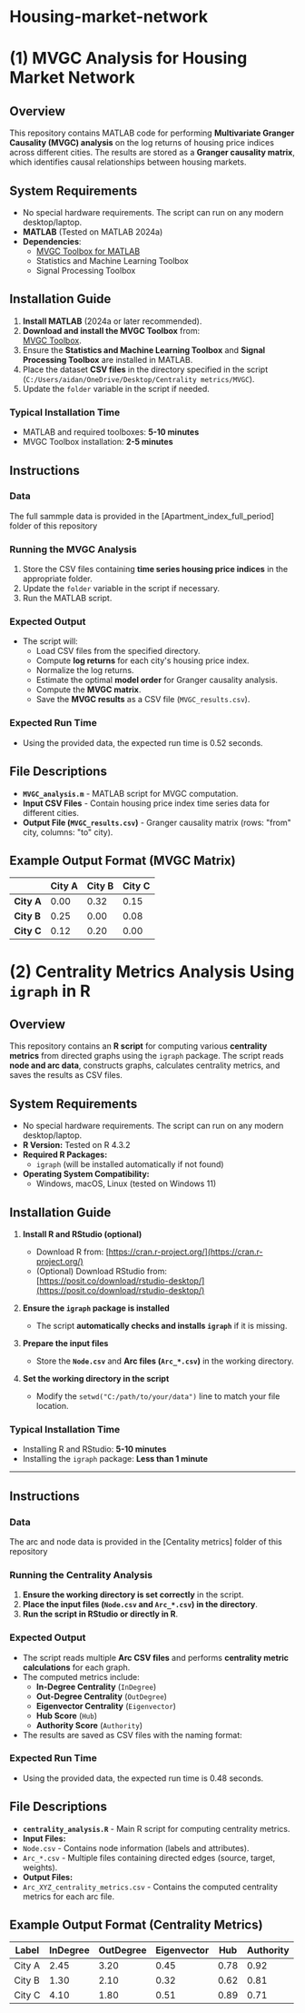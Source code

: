 # Housing-market-network

# (1) MVGC Analysis for Housing Market Network

## Overview
This repository contains MATLAB code for performing **Multivariate Granger Causality (MVGC) analysis** on the log returns of housing price indices across different cities. The results are stored as a **Granger causality matrix**, which identifies causal relationships between housing markets.

## System Requirements
- No special hardware requirements. The script can run on any modern desktop/laptop.
- **MATLAB** (Tested on MATLAB 2024a)
- **Dependencies**:
  - [MVGC Toolbox for MATLAB](https://users.sussex.ac.uk/~lionelb/MVGC/html/mvgchelp.html)
  - Statistics and Machine Learning Toolbox
  - Signal Processing Toolbox

## Installation Guide
1. **Install MATLAB** (2024a or later recommended).
2. **Download and install the MVGC Toolbox** from:  
   [MVGC Toolbox](https://users.sussex.ac.uk/~lionelb/MVGC/html/mvgchelp.html).
3. Ensure the **Statistics and Machine Learning Toolbox** and **Signal Processing Toolbox** are installed in MATLAB.
4. Place the dataset **CSV files** in the directory specified in the script (`C:/Users/aidan/OneDrive/Desktop/Centrality metrics/MVGC`).
5. Update the `folder` variable in the script if needed.

### Typical Installation Time
- MATLAB and required toolboxes: **5-10 minutes**
- MVGC Toolbox installation: **2-5 minutes**

## Instructions
### Data
The full sammple data is provided in the [Apartment_index_full_period] folder of this repository
### Running the MVGC Analysis
1. Store the CSV files containing **time series housing price indices** in the appropriate folder.
2. Update the `folder` variable in the script if necessary.
3. Run the MATLAB script.

### Expected Output
- The script will:
  - Load CSV files from the specified directory.
  - Compute **log returns** for each city's housing price index.
  - Normalize the log returns.
  - Estimate the optimal **model order** for Granger causality analysis.
  - Compute the **MVGC matrix**.
  - Save the **MVGC results** as a CSV file (`MVGC_results.csv`).

### Expected Run Time
- Using the provided data, the expected run time is 0.52 seconds.

## File Descriptions
- **`MVGC_analysis.m`** - MATLAB script for MVGC computation.
- **Input CSV Files** - Contain housing price index time series data for different cities.
- **Output File (`MVGC_results.csv`)** - Granger causality matrix (rows: "from" city, columns: "to" city).

## Example Output Format (MVGC Matrix)
|   | City A | City B | City C |
|---|--------|--------|--------|
| **City A** | 0.00   | 0.32   | 0.15   |
| **City B** | 0.25   | 0.00   | 0.08   |
| **City C** | 0.12   | 0.20   | 0.00   |

# (2) Centrality Metrics Analysis Using `igraph` in R

## Overview
This repository contains an **R script** for computing various **centrality metrics** from directed graphs using the `igraph` package. The script reads **node and arc data**, constructs graphs, calculates centrality metrics, and saves the results as CSV files.

## System Requirements
- No special hardware requirements. The script can run on any modern desktop/laptop.
- **R Version:** Tested on R 4.3.2
- **Required R Packages:**
  - `igraph` (will be installed automatically if not found)
- **Operating System Compatibility:**
  - Windows, macOS, Linux (tested on Windows 11)

## Installation Guide
1. **Install R and RStudio (optional)**
   - Download R from: [https://cran.r-project.org/](https://cran.r-project.org/)
   - (Optional) Download RStudio from: [https://posit.co/download/rstudio-desktop/](https://posit.co/download/rstudio-desktop/)
   
2. **Ensure the `igraph` package is installed**
   - The script **automatically checks and installs `igraph`** if it is missing.

3. **Prepare the input files**
   - Store the **`Node.csv`** and **Arc files (`Arc_*.csv`)** in the working directory.

4. **Set the working directory in the script**
   - Modify the `setwd("C:/path/to/your/data")` line to match your file location.

### Typical Installation Time
- Installing R and RStudio: **5-10 minutes**
- Installing the `igraph` package: **Less than 1 minute**

---

## Instructions
### Data
The arc and node data is provided in the [Centality metrics] folder of this repository
### Running the Centrality Analysis
1. **Ensure the working directory is set correctly** in the script.
2. **Place the input files (`Node.csv` and `Arc_*.csv`) in the directory**.
3. **Run the script in RStudio or directly in R**.

### Expected Output
- The script reads multiple **Arc CSV files** and performs **centrality metric calculations** for each graph.
- The computed metrics include:
  - **In-Degree Centrality** (`InDegree`)
  - **Out-Degree Centrality** (`OutDegree`)
  - **Eigenvector Centrality** (`Eigenvector`)
  - **Hub Score** (`Hub`)
  - **Authority Score** (`Authority`)
- The results are saved as CSV files with the naming format:

### Expected Run Time
- Using the provided data, the expected run time is 0.48 seconds.

## File Descriptions
- **`centrality_analysis.R`** - Main R script for computing centrality metrics.
- **Input Files:**
- `Node.csv` - Contains node information (labels and attributes).
- `Arc_*.csv` - Multiple files containing directed edges (source, target, weights).
- **Output Files:**
- `Arc_XYZ_centrality_metrics.csv` - Contains the computed centrality metrics for each arc file.

## Example Output Format (Centrality Metrics)
| Label  | InDegree | OutDegree | Eigenvector | Hub  | Authority |
|--------|---------|----------|-------------|------|-----------|
| City A | 2.45    | 3.20     | 0.45        | 0.78 | 0.92      |
| City B | 1.30    | 2.10     | 0.32        | 0.62 | 0.81      |
| City C | 4.10    | 1.80     | 0.51        | 0.89 | 0.71      |
